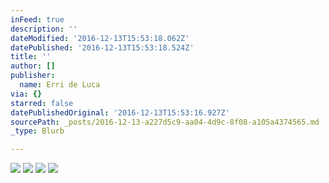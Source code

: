 ```yaml
---
inFeed: true
description: ''
dateModified: '2016-12-13T15:53:18.062Z'
datePublished: '2016-12-13T15:53:18.524Z'
title: ''
author: []
publisher:
  name: Erri de Luca
via: {}
starred: false
datePublishedOriginal: '2016-12-13T15:53:16.927Z'
sourcePath: _posts/2016-12-13-a227d5c9-aa04-4d9c-8f08-a105a4374565.md
_type: Blurb

---
```

![](https://the-grid-user-content.s3-us-west-2.amazonaws.com/d9cd9284-6278-434d-a5cc-b8f0e9cc9afe.jpg)
![](https://the-grid-user-content.s3-us-west-2.amazonaws.com/4ba2e1dd-8778-4ff8-9c8c-3af0f435c0f7.jpg)
![](https://the-grid-user-content.s3-us-west-2.amazonaws.com/5bcd9c01-5fd1-48ed-a357-92f374de4f90.jpg)
![](https://the-grid-user-content.s3-us-west-2.amazonaws.com/0799dcdc-f1d3-4a49-9f0f-0a9dd1dd3613.jpg)